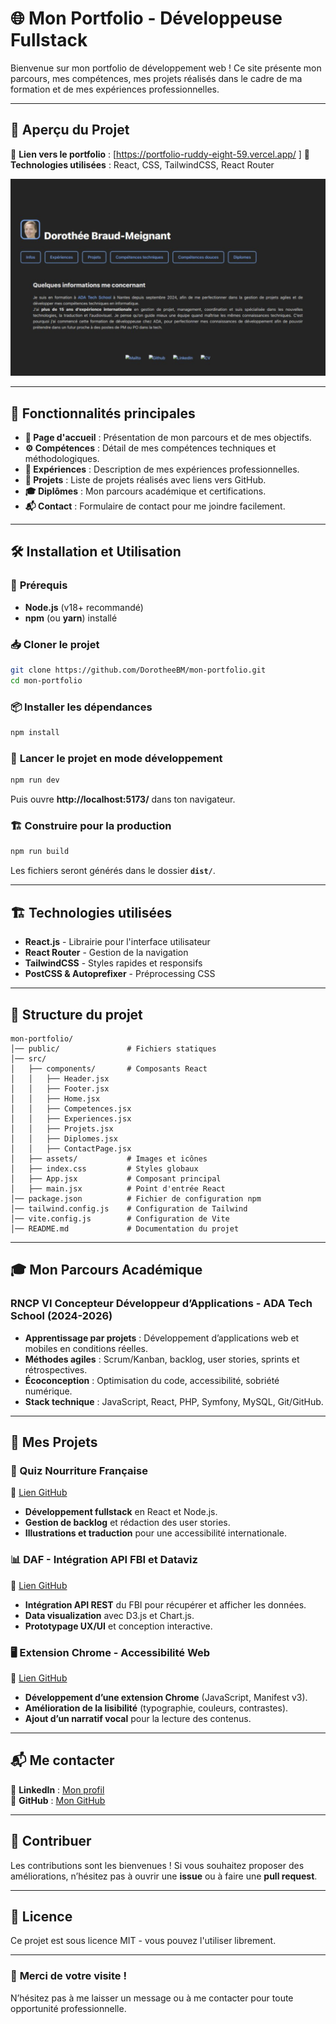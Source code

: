 # 🌐 Mon Portfolio - Développeuse Fullstack

Bienvenue sur mon portfolio de développement web ! 
Ce site présente mon parcours, mes compétences, 
mes projets réalisés dans le cadre de ma formation 
et de mes expériences professionnelles.

---

## 🎨 **Aperçu du Projet**
🔗 **Lien vers le portfolio** : [https://portfolio-ruddy-eight-59.vercel.app/ ]
📸 **Technologies utilisées** : React, CSS, TailwindCSS, React Router  

![image du projet](image.png)

---

## 🚀 **Fonctionnalités principales**
- **📖 Page d'accueil** : Présentation de mon parcours et de mes objectifs.  
- **⚙️ Compétences** : Détail de mes compétences techniques et méthodologiques.  
- **💼 Expériences** : Description de mes expériences professionnelles.  
- **📌 Projets** : Liste de projets réalisés avec liens vers GitHub.  
- **🎓 Diplômes** : Mon parcours académique et certifications.  
- **📬 Contact** : Formulaire de contact pour me joindre facilement.  

---

## 🛠 **Installation et Utilisation**

### 📌 **Prérequis**
- **Node.js** (v18+ recommandé)  
- **npm** (ou **yarn**) installé  

### 📥 **Cloner le projet**
```sh
git clone https://github.com/DorotheeBM/mon-portfolio.git
cd mon-portfolio
```

### 📦 **Installer les dépendances**
```sh
npm install
```

### 🚀 **Lancer le projet en mode développement**
```sh
npm run dev
```
Puis ouvre **http://localhost:5173/** dans ton navigateur.

### 🏗 **Construire pour la production**
```sh
npm run build
```
Les fichiers seront générés dans le dossier **`dist/`**.

---

## 🏗 **Technologies utilisées**
- **React.js** - Librairie pour l'interface utilisateur  
- **React Router** - Gestion de la navigation  
- **TailwindCSS** - Styles rapides et responsifs  
- **PostCSS & Autoprefixer** - Préprocessing CSS  

---

## 📂 **Structure du projet**
```
mon-portfolio/
│── public/               # Fichiers statiques
│── src/
│   ├── components/       # Composants React
│   │   ├── Header.jsx
│   │   ├── Footer.jsx
│   │   ├── Home.jsx
│   │   ├── Competences.jsx
│   │   ├── Experiences.jsx
│   │   ├── Projets.jsx
│   │   ├── Diplomes.jsx
│   │   ├── ContactPage.jsx
│   ├── assets/           # Images et icônes
│   ├── index.css         # Styles globaux
│   ├── App.jsx           # Composant principal
│   ├── main.jsx          # Point d'entrée React
│── package.json          # Fichier de configuration npm
│── tailwind.config.js    # Configuration de Tailwind
│── vite.config.js        # Configuration de Vite
│── README.md             # Documentation du projet
```

---

## 🎓 **Mon Parcours Académique**

### RNCP VI Concepteur Développeur d’Applications - ADA Tech School (2024-2026)
- **Apprentissage par projets** : Développement d’applications web et mobiles en conditions réelles.  
- **Méthodes agiles** : Scrum/Kanban, backlog, user stories, sprints et rétrospectives.  
- **Écoconception** : Optimisation du code, accessibilité, sobriété numérique.  
- **Stack technique** : JavaScript, React, PHP, Symfony, MySQL, Git/GitHub.  
  
---

## 💼 **Mes Projets**

### 🎯 Quiz Nourriture Française
🔗 [Lien GitHub](https://github.com/adatechschool/projet-collectif-nantes-quizz-det-team.git)  
- **Développement fullstack** en React et Node.js.  
- **Gestion de backlog** et rédaction des user stories.  
- **Illustrations et traduction** pour une accessibilité internationale.  

### 📊 DAF - Intégration API FBI et Dataviz
🔗 [Lien GitHub](https://github.com/adatechschool/projet-collectif-nantes-dataviz-daf.git)  
- **Intégration API REST** du FBI pour récupérer et afficher les données.  
- **Data visualization** avec D3.js et Chart.js.  
- **Prototypage UX/UI** et conception interactive.  

### 🖥 Extension Chrome - Accessibilité Web
🔗 [Lien GitHub](https://github.com/DorotheeBM/projet-collectif-nantes-extension-navigateur-dgct.git)  
- **Développement d’une extension Chrome** (JavaScript, Manifest v3).  
- **Amélioration de la lisibilité** (typographie, couleurs, contrastes).  
- **Ajout d’un narratif vocal** pour la lecture des contenus.  

---

## 📬 **Me contacter**
🔗 **LinkedIn** : [Mon profil](https://www.linkedin.com/in/dorothee-braud/)  
🐙 **GitHub** : [Mon GitHub](https://github.com/DorotheeBM)  

---

## 🌟 **Contribuer**
Les contributions sont les bienvenues ! Si vous souhaitez proposer des améliorations, n’hésitez pas à ouvrir une **issue** ou à faire une **pull request**.

---

## 📄 **Licence**
Ce projet est sous licence MIT - vous pouvez l'utiliser librement.

---

### 🚀 **Merci de votre visite !**
N’hésitez pas à me laisser un message ou à me contacter pour toute opportunité professionnelle.  
```

